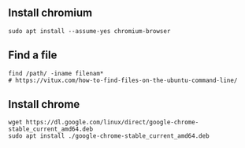 ## Install chromium
```
sudo apt install --assume-yes chromium-browser
```

## Find a file
```
find /path/ -iname filenam*
# https://vitux.com/how-to-find-files-on-the-ubuntu-command-line/
```

## Install chrome
```
wget https://dl.google.com/linux/direct/google-chrome-stable_current_amd64.deb
sudo apt install ./google-chrome-stable_current_amd64.deb
```
